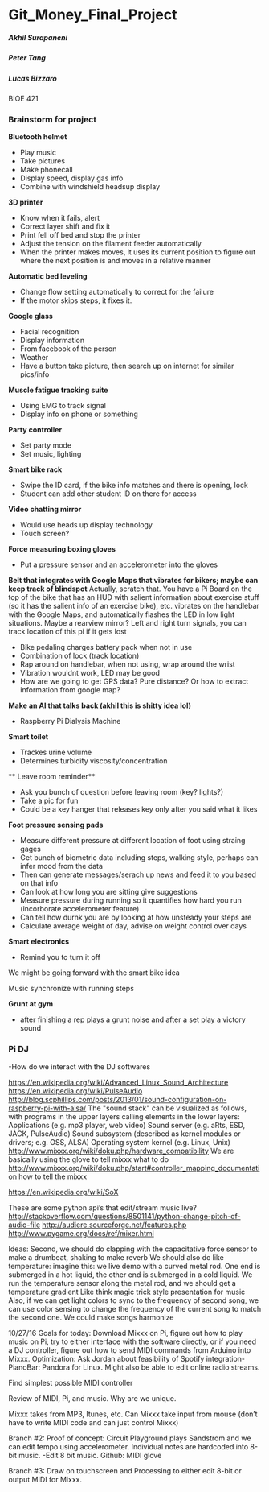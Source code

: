 # Git_Money_Final_Project
##### Akhil Surapaneni
##### Peter Tang
##### Lucas Bizzaro
BIOE 421      

### Brainstorm for project
**Bluetooth helmet**

- Play music
- Take pictures
- Make phonecall
- Display speed, display gas info
- Combine with windshield headsup display

**3D printer**
- Know when it fails, alert
- Correct layer shift and fix it
- Print fell off bed and stop the printer
- Adjust the tension on the filament feeder automatically
- When the printer makes moves, it uses its current position to figure out where the next position is and moves in a relative manner

**Automatic bed leveling**
- Change flow setting automatically to correct for the failure
- If the motor skips steps, it fixes it. 

**Google glass**
- Facial recognition
- Display information 
- From facebook of the person
- Weather
- Have a button take picture, then search up on internet for similar pics/info

**Muscle fatigue tracking suite**
- Using EMG  to track signal
- Display info on phone or something

**Party controller**

- Set party mode
- Set music, lighting   

**Smart bike rack**        
- Swipe the ID card, if the bike info matches and there is opening, lock
- Student can add other student ID on there for access

**Video chatting mirror**
- Would use heads up display technology
- Touch screen?

**Force measuring boxing gloves**
- Put a pressure sensor and an accelerometer into the gloves

**Belt that integrates with Google Maps that vibrates for bikers; maybe can keep track of blindspot**
Actually, scratch that. You have a Pi Board on the top of the bike that has an HUD with salient information about exercise stuff (so it has the salient info of an exercise bike), etc. vibrates on the handlebar with the Google Maps, and automatically flashes the LED in low light situations. Maybe a rearview mirror? Left and right turn signals, you can track location of this pi if it gets lost
- Bike pedaling charges battery pack when not in use
- Combination of lock (track location)
- Rap around on handlebar, when not using, wrap around the wrist
- Vibration wouldnt work, LED may be good
- How are we going to get GPS data? Pure distance? Or how to extract information from google map?

**Make an AI that talks back (akhil this is shitty idea lol)**
- Raspberry Pi Dialysis Machine

**Smart toilet**
- Trackes urine volume
- Determines turbidity viscosity/concentration

** Leave room reminder**
- Ask you bunch of question before leaving room (key? lights?)
- Take a pic for fun
- Could be a key hanger that releases key only after you said what it likes 

**Foot pressure sensing pads**
- Measure different pressure at different location of foot using straing gages
- Get bunch of biometric data including steps, walking style, perhaps can infer mood from the data
- Then can generate messages/serach up news and feed it to you based on that info
- Can look at how long you are sitting give suggestions
- Measure pressure during running so it quantifies how hard you run (incorborate accelerometer feature)
- Can tell how durnk you are by looking at how unsteady your steps are
- Calculate average weight of day, advise on weight control over days

**Smart electronics**
- Remind you to turn it off

We might be going forward with the smart bike idea

Music synchronize with running steps

**Grunt at gym**
- after finishing a rep plays a grunt noise and after a set play a victory sound

### Pi DJ
-How do we interact with the DJ softwares


https://en.wikipedia.org/wiki/Advanced_Linux_Sound_Architecture
https://en.wikipedia.org/wiki/PulseAudio
http://blog.scphillips.com/posts/2013/01/sound-configuration-on-raspberry-pi-with-alsa/
The "sound stack" can be visualized as follows, with programs in the upper layers calling elements in the lower layers:
Applications (e.g. mp3 player, web video)
Sound server (e.g. aRts, ESD, JACK, PulseAudio)
Sound subsystem (described as kernel modules or drivers; e.g. OSS, ALSA)
Operating system kernel (e.g. Linux, Unix)
http://www.mixxx.org/wiki/doku.php/hardware_compatibility
We are basically using the glove to tell mixxx what to do
http://www.mixxx.org/wiki/doku.php/start#controller_mapping_documentation how to tell the mixxx




https://en.wikipedia.org/wiki/SoX


These are some python api’s that edit/stream music live?
http://stackoverflow.com/questions/8501141/python-change-pitch-of-audio-file
http://audiere.sourceforge.net/features.php
http://www.pygame.org/docs/ref/mixer.html


Ideas:
Second, we should do clapping with the capacitative force sensor to make a drumbeat, shaking to make reverb
We should also do like temperature: imagine this: we live demo with a curved metal rod. One end is submerged in a hot liquid, the other end is submerged in a cold liquid. We run the temperature sensor along the metal rod, and we should get a temperature gradient
Like think magic trick style presentation for music
Also, if we can get light colors to sync to the frequency of second song, we can use color sensing to change the frequency of the current song to match the second one. We could make songs harmonize


10/27/16
Goals for today: Download Mixxx on Pi, figure out how to play music on Pi, try to either interface with the software directly, or if you need a DJ controller, figure out how to send MIDI commands from Arduino into Mixxx. 
Optimization: Ask Jordan about feasibility of Spotify integration- PianoBar: Pandora for Linux. Might also be able to edit online radio streams. 


Find simplest possible MIDI controller


Review of MIDI, Pi, and music. Why are we unique. 


Mixxx takes from MP3, Itunes, etc. Can Mixxx take input from mouse (don’t have to write MIDI code and can just control Mixxx)


Branch #2:
Proof of concept: Circuit Playground plays Sandstrom and we can edit tempo using accelerometer.  Individual notes are hardcoded into 8-bit music. 
-Edit 8 bit music. 
Github: MIDI glove


Branch #3: Draw on touchscreen and Processing to either edit 8-bit or output MIDI for Mixxx. 


